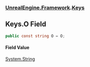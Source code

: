 ### [UnrealEngine.Framework](./UnrealEngine-Framework.md 'UnrealEngine.Framework').[Keys](./Keys.md 'UnrealEngine.Framework.Keys')
## Keys.O Field
  
```csharp
public const string O = O;
```
#### Field Value
[System.String](https://docs.microsoft.com/en-us/dotnet/api/System.String 'System.String')  
